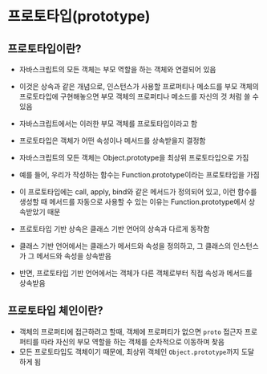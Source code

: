 # 프로토타입(prototype)

## 프로토타입이란?

- 자바스크립트의 모든 객체는 부모 역할을 하는 객체와 연결되어 있음
- 이것은 상속과 같은 개념으로, 인스턴스가 사용할 프로퍼티나 메소드를 부모 객체의 프로토타입에 구현해놓으면 부모 객체의 프로퍼티나 메소드를 자신의 것 처럼 쓸 수 있음
- 자바스크립트에서는 이러한 부모 객체를 프로토타입이라고 함
- 프로토타입은 객체가 어떤 속성이나 메서드를 상속받을지 결정함

- 자바스크립트의 모든 객체는 Object.prototype을 최상위 프로토타입으로 가짐
- 예를 들어, 우리가 작성하는 함수는 Function.prototype이라는 프로토타입을 가짐
- 이 프로토타입에는 call, apply, bind와 같은 메서드가 정의되어 있고, 이런 함수를 생성할 때 메서드를 자동으로 사용할 수 있는 이유는 Function.prototype에서 상속받았기 때문

- 프로토타입 기반 상속은 클래스 기반 언어의 상속과 다르게 동작함
- 클래스 기반 언어에서는 클래스가 메서드와 속성을 정의하고, 그 클래스의 인스턴스가 그 메서드와 속성을 상속받음
- 반면, 프로토타입 기반 언어에서는 객체가 다른 객체로부터 직접 속성과 메서드를 상속받음

## 프로토타입 체인이란?

- 객체의 프로퍼티에 접근하려고 할때, 객체에 프로퍼티가 없으면 `proto` 접근자 프로퍼티를 따라 자신의 부모 역할을 하는 객체를 순차적으로 이동하며 찾음
- 모든 프로토타입도 객체이기 때문에, 최상위 객체인 `Object.prototype`까지 도달하게 됨
